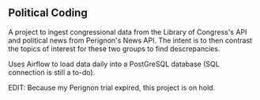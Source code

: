 ## Political Coding

A project to ingest congressional data from the Library of Congress's API and political news from Perignon's News API. The intent is to then contrast the topics of interest for these two groups to find descrepancies.

Uses Airflow to load data daily into a PostGreSQL database (SQL connection is still a to-do).

EDIT: Because my Perignon trial expired, this project is on hold.
